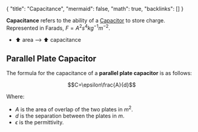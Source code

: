 {
	"title": "Capacitance",
	"mermaid": false,
	"math": true,
	"backlinks": []
}

**Capacitance** refers to the ability of a [Capacitor](/capacitor/) to store charge. Represented in Farads, $F = A^2 s^4 kg^{−1} m^{−2}$.

- ⬆ area --> ⬆ capacitance

## Parallel Plate Capacitor

The formula for the capacitance of a **parallel plate capacitor** is as follows:

$$C=\epsilon\frac{A}{d}$$

Where:

- $A$ is the area of overlap of the two plates in $m^2$.
- $d$ is the separation between the plates in $m$.
- $\epsilon$ is the permittivity.
